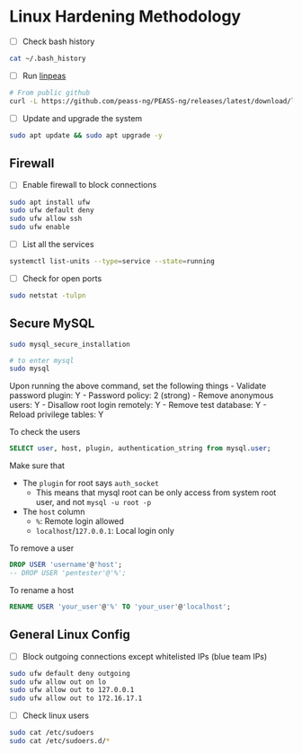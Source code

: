 # Linux Hardening Methodology

- [ ] Check bash history

```bash
cat ~/.bash_history
```

- [ ] Run [linpeas](https://github.com/peass-ng/PEASS-ng/tree/master/linPEAS)

```bash
# From public github
curl -L https://github.com/peass-ng/PEASS-ng/releases/latest/download/linpeas.sh | sh
```

- [ ] Update and upgrade the system

```bash
sudo apt update && sudo apt upgrade -y
```

## Firewall
- [ ] Enable firewall to block connections

```bash
sudo apt install ufw
sudo ufw default deny
sudo ufw allow ssh
sudo ufw enable
```

- [ ] List all the services

```bash
systemctl list-units --type=service --state=running
```

- [ ] Check for open ports

```bash
sudo netstat -tulpn
```

## Secure MySQL

```bash
sudo mysql_secure_installation

# to enter mysql
sudo mysql
```

Upon running the above command, set the following things
    - Validate password plugin: Y
    - Password policy: 2 (strong)
    - Remove anonymous users: Y
    - Disallow root login remotely: Y
    - Remove test database: Y
    - Reload privilege tables: Y

To check the users
```sql
SELECT user, host, plugin, authentication_string from mysql.user;
```

Make sure that

- The `plugin` for root says `auth_socket`
    - This means that mysql root can be only access from system root user, and not `mysql -u root -p`
- The `host` column
    - `%`: Remote login allowed
    - `localhost`/`127.0.0.1`: Local login only

To remove a user

```sql
DROP USER 'username'@'host';
-- DROP USER 'pentester'@'%';
```

To rename a host

```sql
RENAME USER 'your_user'@'%' TO 'your_user'@'localhost';
```

## General Linux Config
- [ ] Block outgoing connections except whitelisted IPs (blue team IPs)

```bash
sudo ufw default deny outgoing
sudo ufw allow out on lo
sudo ufw allow out to 127.0.0.1
sudo ufw allow out to 172.16.17.1
```

- [ ] Check linux users

```bash
sudo cat /etc/sudoers
sudo cat /etc/sudoers.d/*
```
